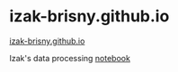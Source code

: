 # izak-brisny.github.io

[izak-brisny.github.io](https://izak-brisny.github.io)

Izak's data processing [notebook](https://github.com/izak-brisny/izak-brisny.github.io/blob/main/izak/Human_Trafficking_EG_10118.ipynb)
